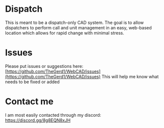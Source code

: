 # Dispatch
This is meant to be a dispatch-only CAD system. The goal is to allow dispatchers to perform call and unit management in an easy, web-based location which allows for rapid change with minimal stress.

# Issues
Please put issues or suggestions here: [https://github.com/TheGerd1/WebCAD/issues](https://github.com/TheGerd1/WebCAD/issues) 
This will help me know what needs to be fixed or added

# Contact me
I am most easily contacted through my discord: https://discord.gg/8g8EQN8xJH


